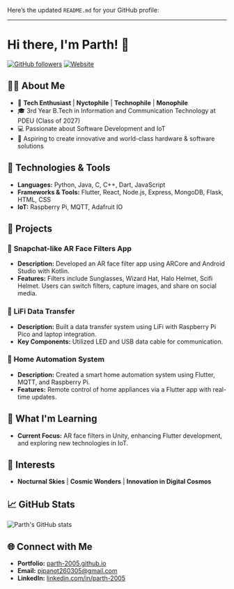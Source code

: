 Here’s the updated `README.md` for your GitHub profile:

---

# Hi there, I'm Parth! 👋

[![GitHub followers](https://img.shields.io/github/followers/parth-2005?label=Follow&style=social)](https://github.com/parth-2005)
[![Website](https://img.shields.io/badge/Website-Portfolio-blue)](https://parth-2005.github.io)

## 👨‍💻 About Me
- 🌟 **Tech Enthusiast** | **Nyctophile** | **Technophile** | **Monophile**
- 🎓 3rd Year B.Tech in Information and Communication Technology at PDEU (Class of 2027)
- 💻 Passionate about Software Development and IoT
- 🎯 Aspiring to create innovative and world-class hardware & software solutions

## 🔧 Technologies & Tools
- **Languages:** Python, Java, C, C++, Dart, JavaScript
- **Frameworks & Tools:** Flutter, React, Node.js, Express, MongoDB, Flask, HTML, CSS
- **IoT:** Raspberry Pi, MQTT, Adafruit IO

## 🚀 Projects
### 🔹 **Snapchat-like AR Face Filters App**
- **Description:** Developed an AR face filter app using ARCore and Android Studio with Kotlin.
- **Features:** Filters include Sunglasses, Wizard Hat, Halo Helmet, Scifi Helmet. Users can switch filters, capture images, and share on social media.

### 🔹 **LiFi Data Transfer**
- **Description:** Built a data transfer system using LiFi with Raspberry Pi Pico and laptop integration.
- **Key Components:** Utilized LED and USB data cable for communication.

### 🔹 **Home Automation System**
- **Description:** Created a smart home automation system using Flutter, MQTT, and Raspberry Pi.
- **Features:** Remote control of home appliances via a Flutter app with real-time updates.

## 🧠 What I'm Learning
- **Current Focus:** AR face filters in Unity, enhancing Flutter development, and exploring new technologies in IoT.

## 🌌 Interests
- **Nocturnal Skies** | **Cosmic Wonders** | **Innovation in Digital Cosmos**

## 📈 GitHub Stats
![Parth's GitHub stats](https://github-readme-stats.vercel.app/api?username=parth-2005&show_icons=true&theme=radical)

## 🌐 Connect with Me
- **Portfolio:** [parth-2005.github.io](https://parth-2005.github.io)
- **Email:** [pjpanot260305@gmail.com](mailto:pjpanot260305@gmail.com)
- **LinkedIn:** [linkedin.com/in/parth-2005](https://linkedin.com/in/parth-2005)
